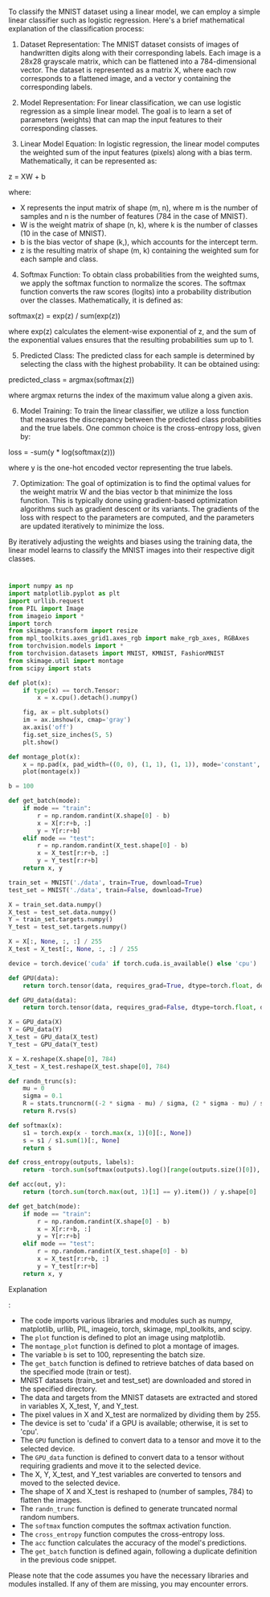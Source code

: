 To classify the MNIST dataset using a linear model, we can employ a simple linear classifier such as logistic regression. Here's a brief mathematical explanation of the classification process:

1. Dataset Representation:
The MNIST dataset consists of images of handwritten digits along with their corresponding labels. Each image is a 28x28 grayscale matrix, which can be flattened into a 784-dimensional vector. The dataset is represented as a matrix X, where each row corresponds to a flattened image, and a vector y containing the corresponding labels.

2. Model Representation:
For linear classification, we can use logistic regression as a simple linear model. The goal is to learn a set of parameters (weights) that can map the input features to their corresponding classes.

3. Linear Model Equation:
In logistic regression, the linear model computes the weighted sum of the input features (pixels) along with a bias term. Mathematically, it can be represented as:

z = XW + b

where:
- X represents the input matrix of shape (m, n), where m is the number of samples and n is the number of features (784 in the case of MNIST).
- W is the weight matrix of shape (n, k), where k is the number of classes (10 in the case of MNIST).
- b is the bias vector of shape (k,), which accounts for the intercept term.
- z is the resulting matrix of shape (m, k) containing the weighted sum for each sample and class.

4. Softmax Function:
To obtain class probabilities from the weighted sums, we apply the softmax function to normalize the scores. The softmax function converts the raw scores (logits) into a probability distribution over the classes. Mathematically, it is defined as:

softmax(z) = exp(z) / sum(exp(z))

where exp(z) calculates the element-wise exponential of z, and the sum of the exponential values ensures that the resulting probabilities sum up to 1.

5. Predicted Class:
The predicted class for each sample is determined by selecting the class with the highest probability. It can be obtained using:

predicted_class = argmax(softmax(z))

where argmax returns the index of the maximum value along a given axis.

6. Model Training:
To train the linear classifier, we utilize a loss function that measures the discrepancy between the predicted class probabilities and the true labels. One common choice is the cross-entropy loss, given by:

loss = -sum(y * log(softmax(z)))

where y is the one-hot encoded vector representing the true labels.

7. Optimization:
The goal of optimization is to find the optimal values for the weight matrix W and the bias vector b that minimize the loss function. This is typically done using gradient-based optimization algorithms such as gradient descent or its variants. The gradients of the loss with respect to the parameters are computed, and the parameters are updated iteratively to minimize the loss.

By iteratively adjusting the weights and biases using the training data, the linear model learns to classify the MNIST images into their respective digit classes.
#

```python
import numpy as np
import matplotlib.pyplot as plt
import urllib.request
from PIL import Image
from imageio import *
import torch
from skimage.transform import resize
from mpl_toolkits.axes_grid1.axes_rgb import make_rgb_axes, RGBAxes
from torchvision.models import *
from torchvision.datasets import MNIST, KMNIST, FashionMNIST
from skimage.util import montage
from scipy import stats

def plot(x):
    if type(x) == torch.Tensor:
        x = x.cpu().detach().numpy()

    fig, ax = plt.subplots()
    im = ax.imshow(x, cmap='gray')
    ax.axis('off')
    fig.set_size_inches(5, 5)
    plt.show()

def montage_plot(x):
    x = np.pad(x, pad_width=((0, 0), (1, 1), (1, 1)), mode='constant', constant_values=0)
    plot(montage(x))

b = 100

def get_batch(mode):
    if mode == "train":
        r = np.random.randint(X.shape[0] - b) 
        x = X[r:r+b, :]
        y = Y[r:r+b]
    elif mode == "test":
        r = np.random.randint(X_test.shape[0] - b)
        x = X_test[r:r+b, :]
        y = Y_test[r:r+b]
    return x, y

train_set = MNIST('./data', train=True, download=True)
test_set = MNIST('./data', train=False, download=True)

X = train_set.data.numpy()
X_test = test_set.data.numpy()
Y = train_set.targets.numpy()
Y_test = test_set.targets.numpy()

X = X[:, None, :, :] / 255
X_test = X_test[:, None, :, :] / 255

device = torch.device('cuda' if torch.cuda.is_available() else 'cpu')

def GPU(data):
    return torch.tensor(data, requires_grad=True, dtype=torch.float, device=device)

def GPU_data(data):
    return torch.tensor(data, requires_grad=False, dtype=torch.float, device=device)

X = GPU_data(X)
Y = GPU_data(Y)
X_test = GPU_data(X_test)
Y_test = GPU_data(Y_test)

X = X.reshape(X.shape[0], 784)
X_test = X_test.reshape(X_test.shape[0], 784)

def randn_trunc(s):
    mu = 0 
    sigma = 0.1
    R = stats.truncnorm((-2 * sigma - mu) / sigma, (2 * sigma - mu) / sigma, loc=mu, scale=sigma)
    return R.rvs(s)

def softmax(x):
    s1 = torch.exp(x - torch.max(x, 1)[0][:, None])
    s = s1 / s1.sum(1)[:, None]
    return s

def cross_entropy(outputs, labels):            
    return -torch.sum(softmax(outputs).log()[range(outputs.size()[0]), labels.long()]) / outputs.size()[0]

def acc(out, y):
    return (torch.sum(torch.max(out, 1)[1] == y).item()) / y.shape[0]

def get_batch(mode):
    if mode == "train":
        r = np.random.randint(X.shape[0] - b) 
        x = X[r:r+b, :]
        y = Y[r:r+b]
    elif mode == "test":
        r = np.random.randint(X_test.shape[0] - b)
        x = X_test[r:r+b, :]
        y = Y_test[r:r+b]
    return x, y
```

Explanation

:
- The code imports various libraries and modules such as numpy, matplotlib, urllib, PIL, imageio, torch, skimage, mpl_toolkits, and scipy.
- The `plot` function is defined to plot an image using matplotlib.
- The `montage_plot` function is defined to plot a montage of images.
- The variable `b` is set to 100, representing the batch size.
- The `get_batch` function is defined to retrieve batches of data based on the specified mode (train or test).
- MNIST datasets (train_set and test_set) are downloaded and stored in the specified directory.
- The data and targets from the MNIST datasets are extracted and stored in variables X, X_test, Y, and Y_test.
- The pixel values in X and X_test are normalized by dividing them by 255.
- The device is set to 'cuda' if a GPU is available; otherwise, it is set to 'cpu'.
- The `GPU` function is defined to convert data to a tensor and move it to the selected device.
- The `GPU_data` function is defined to convert data to a tensor without requiring gradients and move it to the selected device.
- The X, Y, X_test, and Y_test variables are converted to tensors and moved to the selected device.
- The shape of X and X_test is reshaped to (number of samples, 784) to flatten the images.
- The `randn_trunc` function is defined to generate truncated normal random numbers.
- The `softmax` function computes the softmax activation function.
- The `cross_entropy` function computes the cross-entropy loss.
- The `acc` function calculates the accuracy of the model's predictions.
- The `get_batch` function is defined again, following a duplicate definition in the previous code snippet.

Please note that the code assumes you have the necessary libraries and modules installed. If any of them are missing, you may encounter errors.
